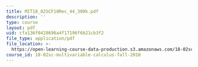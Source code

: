 ```yaml
---
title: MIT18_02SCF10Rec_44_300k.pdf
description: ''
type: course
layout: pdf
uid: cfa136f0428696a4f17196f6b21cb3f2
file_type: application/pdf
file_location: >-
  https://open-learning-course-data-production.s3.amazonaws.com/18-02sc-multivariable-calculus-fall-2010/cfa136f0428696a4f17196f6b21cb3f2_MIT18_02SCF10Rec_44_300k.pdf
course_id: 18-02sc-multivariable-calculus-fall-2010
---
```

